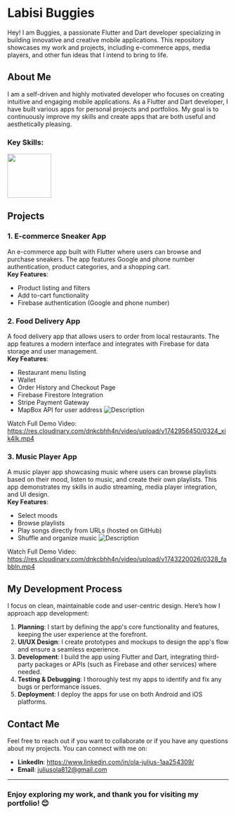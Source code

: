 # Labisi Buggies

Hey! I am Buggies, a passionate Flutter and Dart developer specializing in building innovative and creative mobile applications. This repository showcases my work and projects, including e-commerce apps, media players, and other fun ideas that I intend to bring to life.

## About Me

I am a self-driven and highly motivated developer who focuses on creating intuitive and engaging mobile applications. As a Flutter and Dart developer, I have built various apps for personal projects and portfolios. My goal is to continuously improve my skills and create apps that are both useful and aesthetically pleasing.

### Key Skills:
<img src="https://cdn.jsdelivr.net/gh/devicons/devicon@latest/icons/dart/dart-original-wordmark.svg" width="100" height="100"/> 

## Projects

### 1. **E-commerce Sneaker App**  
An e-commerce app built with Flutter where users can browse and purchase sneakers. The app features Google and phone number authentication, product categories, and a shopping cart.  
**Key Features**:
- Product listing and filters
- Add to-cart functionality
- Firebase authentication (Google and phone number)

### 2. **Food Delivery App**  
A food delivery app that allows users to order from local restaurants. The app features a modern interface and integrates with Firebase for data storage and user management.  
**Key Features**:
- Restaurant menu listing
- Wallet
- Order History and Checkout Page
- Firebase Firestore Integration
- Stripe Payment Gateway
- MapBox API for user address
![Description](ezgif.com-video-to-gif-converter.gif)

Watch Full Demo Video: https://res.cloudinary.com/dnkcbhh4n/video/upload/v1742956450/0324_xik4lk.mp4

### 3. **Music Player App**  
A music player app showcasing music where users can browse playlists based on their mood, listen to music, and create their own playlists. This app demonstrates my skills in audio streaming, media player integration, and UI design.  
**Key Features**:
- Select moods
- Browse playlists
- Play songs directly from URLs (hosted on GitHub)
- Shuffle and organize music
![Description](https://s1.ezgif.com/tmp/ezgif-1e82bb83732a85.gif)

Watch Full Demo Video: https://res.cloudinary.com/dnkcbhh4n/video/upload/v1743220026/0328_fabbln.mp4

## My Development Process

I focus on clean, maintainable code and user-centric design. Here’s how I approach app development:

1. **Planning**: I start by defining the app's core functionality and features, keeping the user experience at the forefront.
2. **UI/UX Design**: I create prototypes and mockups to design the app's flow and ensure a seamless experience.
3. **Development**: I build the app using Flutter and Dart, integrating third-party packages or APIs (such as Firebase and other services) where needed.
4. **Testing & Debugging**: I thoroughly test my apps to identify and fix any bugs or performance issues.
5. **Deployment**: I deploy the apps for use on both Android and iOS platforms.

## Contact Me

Feel free to reach out if you want to collaborate or if you have any questions about my projects. You can connect with me on:

- **LinkedIn**: https://www.linkedin.com/in/ola-julius-1aa254309/
- **Email**: juliusola812@gmail.com

---

### Enjoy exploring my work, and thank you for visiting my portfolio! 😊
